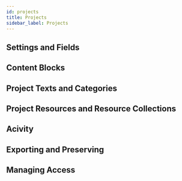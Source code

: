 ```yaml
---
id: projects
title: Projects
sidebar_label: Projects
---
```


## Settings and Fields

## Content Blocks

## Project Texts and Categories

## Project Resources and Resource Collections

## Acivity

## Exporting and Preserving

## Managing Access